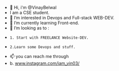 - 👋 Hi, i'm @VinayBelwal
-    I am a CSE student.
- 👀 I’m interested in Devops and Full-stack WEB-DEV.
- 🌱 I’m currently learning Front-end.
- 💞️ I’m looking as to :
-     1. Start with FREELANCE Website-DEV.
-     2.Learn some Devops and stuff.
- 📫 you can reach me through
- b. www.instagram.com/iam_vin03/

<!---
VinayBelwal/VinayBelwal is a ✨ special ✨ repository because its `README.md` (this file) appears on your GitHub profile.
You can click the Preview link to take a look at your changes.
--->

